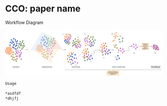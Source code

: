 # CCO: paper name
Workflow Diagram

![Image](https://github.com/priyomondal/CCO/blob/main/my_folder/diagram_updated_workflow.png)

```
Usage

*asdfdf
*dhjfj



